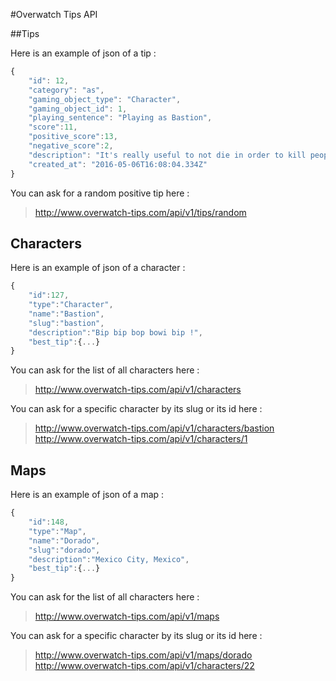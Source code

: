 #Overwatch Tips API

##Tips

Here is an example of json of a tip :
```javascript
{
    "id": 12,
    "category": "as",
    "gaming_object_type": "Character",
    "gaming_object_id": 1,
    "playing_sentence": "Playing as Bastion",
    "score":11,
    "positive_score":13,
    "negative_score":2,
    "description": "It's really useful to not die in order to kill people",
    "created_at": "2016-05-06T16:08:04.334Z"
}
```

You can ask for a random positive tip here :
> http://www.overwatch-tips.com/api/v1/tips/random

## Characters

Here is an example of json of a character :
```javascript
{
    "id":127,
    "type":"Character",
    "name":"Bastion",
    "slug":"bastion",
    "description":"Bip bip bop bowi bip !",
    "best_tip":{...}
}
```

You can ask for the list of all characters here :
> http://www.overwatch-tips.com/api/v1/characters

You can ask for a specific character by its slug or its id here :
> http://www.overwatch-tips.com/api/v1/characters/bastion
> http://www.overwatch-tips.com/api/v1/characters/1

## Maps

Here is an example of json of a map :
```javascript
{
    "id":148,
    "type":"Map",
    "name":"Dorado",
    "slug":"dorado",
    "description":"Mexico City, Mexico",
    "best_tip":{...}
}
```

You can ask for the list of all characters here :
> http://www.overwatch-tips.com/api/v1/maps

You can ask for a specific character by its slug or its id here :
> http://www.overwatch-tips.com/api/v1/maps/dorado
> http://www.overwatch-tips.com/api/v1/characters/22






